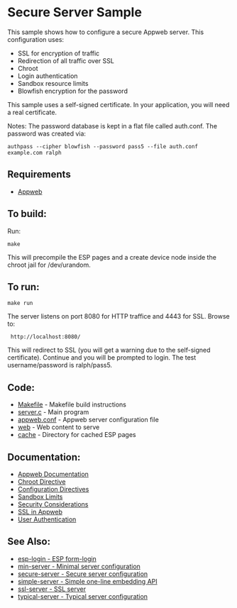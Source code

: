 Secure Server Sample
===

This sample shows how to configure a secure Appweb server. This configuration uses:

* SSL for encryption of traffic
* Redirection of all traffic over SSL
* Chroot
* Login authentication
* Sandbox resource limits
* Blowfish encryption for the password

This sample uses a self-signed certificate. In your application, you will need a real certificate.

Notes:
The password database is kept in a flat file called auth.conf. The password was created via:

    authpass --cipher blowfish --password pass5 --file auth.conf example.com ralph

Requirements
---
* [Appweb](https://www.embedthis.com/appweb/download.html)

To build:
---

Run:

    make

This will precompile the ESP pages and a create device node inside the chroot jail for /dev/urandom.

To run:
---
    make run

The server listens on port 8080 for HTTP traffice and 4443 for SSL. Browse to:

     http://localhost:8080/

This will redirect to SSL (you will get a warning due to the self-signed certificate).
Continue and you will be prompted to login. The test username/password is ralph/pass5.

Code:
---
* [Makefile](Makefile) - Makefile build instructions
* [server.c](server.c) - Main program
* [appweb.conf](appweb.conf) - Appweb server configuration file
* [web](web) - Web content to serve
* [cache](cache) - Directory for cached ESP pages

Documentation:
---
* [Appweb Documentation](https://www.embedthis.com/appweb/doc/index.html)
* [Chroot Directive](https://www.embedthis.com/appweb/doc/users/dir/server.html#chroot)
* [Configuration Directives](https://www.embedthis.com/appweb/doc/users/configuration.html#directives)
* [Sandbox Limits](https://www.embedthis.com/appweb/doc/users/dir/sandbox.html)
* [Security Considerations](https://www.embedthis.com/appweb/doc/users/security.html)
* [SSL in Appweb](https://www.embedthis.com/appweb/doc/users/ssl.html)
* [User Authentication](https://www.embedthis.com/appweb/doc/users/authentication.html)

See Also:
---
* [esp-login - ESP form-login](../esp-login/README.md)
* [min-server - Minimal server configuration](../min-server/README.md)
* [secure-server - Secure server configuration](../secure-server/README.md)
* [simple-server - Simple one-line embedding API](../simple-server/README.md)
* [ssl-server - SSL server](../ssl-server/README.md)
* [typical-server - Typical server configuration](../typical-server/README.md)
